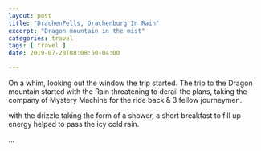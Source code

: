 ```yaml
---
layout: post
title: "DrachenFells, Drachenburg In Rain"
excerpt: "Dragon mountain in the mist"
categories: travel
tags: [ travel ]
date: 2019-07-28T08:08:50-04:00

---
```


On a whim, looking out the window the trip started.
The trip to the  Dragon mountain started with the Rain threatening to derail the plans, taking the company of Mystery Machine for the ride back & 3 fellow journeymen.

with the drizzle taking the form of a shower, a short breakfast to fill up energy helped to pass the icy cold rain.

...
